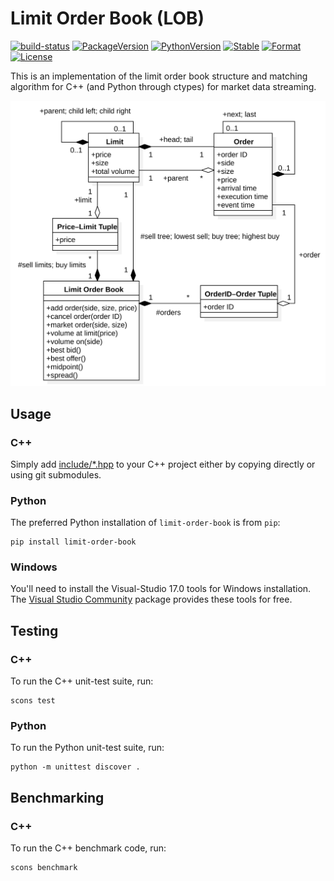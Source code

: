 # Limit Order Book (LOB)

[![build-status][]][build-server]
[![PackageVersion][pypi-version]][pypi-home]
[![PythonVersion][python-version]][python-home]
[![Stable][pypi-status]][pypi-home]
[![Format][pypi-format]][pypi-home]
[![License][pypi-license]](LICENSE)

[build-status]: https://travis-ci.com/Kautenja/limit-order-book.svg
[build-server]: https://travis-ci.com/Kautenja/limit-order-book
[pypi-version]: https://badge.fury.io/py/limit-order-book.svg
[pypi-license]: https://img.shields.io/pypi/l/limit-order-book.svg
[pypi-status]: https://img.shields.io/pypi/status/limit-order-book.svg
[pypi-format]: https://img.shields.io/pypi/format/limit-order-book.svg
[pypi-home]: https://badge.fury.io/py/limit-order-book
[python-version]: https://img.shields.io/pypi/pyversions/limit-order-book.svg
[python-home]: https://python.org

This is an implementation of the limit order book structure and matching
algorithm for C++ (and Python through ctypes) for market data streaming.

![Limit order book](img/limit-order-book.svg)

## Usage

### C++

Simply add [include/*.hpp](include) to your C++ project either by copying
directly or using git submodules.

### Python

The preferred Python installation of `limit-order-book` is from `pip`:

```shell
pip install limit-order-book
```

### Windows

You'll need to install the Visual-Studio 17.0 tools for Windows installation.
The [Visual Studio Community](https://visualstudio.microsoft.com/downloads/)
package provides these tools for free.

## Testing

### C++

To run the C++ unit-test suite, run:

```shell
scons test
```

### Python

To run the Python unit-test suite, run:

```shell
python -m unittest discover .
```

## Benchmarking

### C++

To run the C++ benchmark code, run:

```shell
scons benchmark
```
